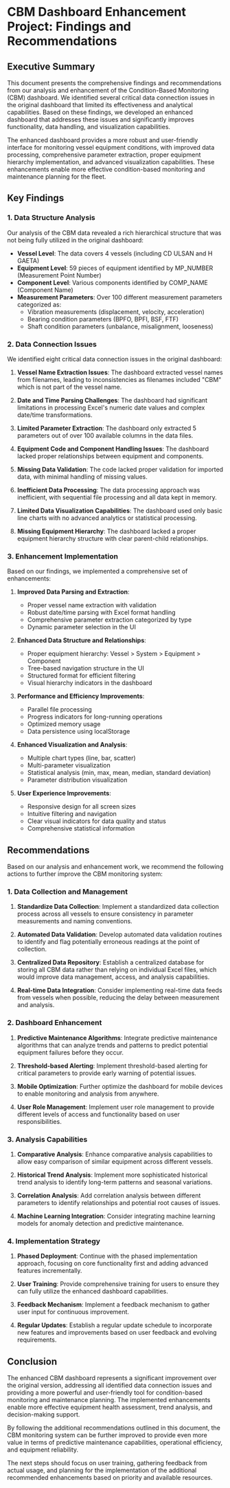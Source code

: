 # CBM Dashboard Enhancement Project: Findings and Recommendations

## Executive Summary

This document presents the comprehensive findings and recommendations from our analysis and enhancement of the Condition-Based Monitoring (CBM) dashboard. We identified several critical data connection issues in the original dashboard that limited its effectiveness and analytical capabilities. Based on these findings, we developed an enhanced dashboard that addresses these issues and significantly improves functionality, data handling, and visualization capabilities.

The enhanced dashboard provides a more robust and user-friendly interface for monitoring vessel equipment conditions, with improved data processing, comprehensive parameter extraction, proper equipment hierarchy implementation, and advanced visualization capabilities. These enhancements enable more effective condition-based monitoring and maintenance planning for the fleet.

## Key Findings

### 1. Data Structure Analysis

Our analysis of the CBM data revealed a rich hierarchical structure that was not being fully utilized in the original dashboard:

- **Vessel Level**: The data covers 4 vessels (including CD ULSAN and H GAETA)
- **Equipment Level**: 59 pieces of equipment identified by MP_NUMBER (Measurement Point Number)
- **Component Level**: Various components identified by COMP_NAME (Component Name)
- **Measurement Parameters**: Over 100 different measurement parameters categorized as:
  - Vibration measurements (displacement, velocity, acceleration)
  - Bearing condition parameters (BPFO, BPFI, BSF, FTF)
  - Shaft condition parameters (unbalance, misalignment, looseness)

### 2. Data Connection Issues

We identified eight critical data connection issues in the original dashboard:

1. **Vessel Name Extraction Issues**: The dashboard extracted vessel names from filenames, leading to inconsistencies as filenames included "CBM" which is not part of the vessel name.

2. **Date and Time Parsing Challenges**: The dashboard had significant limitations in processing Excel's numeric date values and complex date/time transformations.

3. **Limited Parameter Extraction**: The dashboard only extracted 5 parameters out of over 100 available columns in the data files.

4. **Equipment Code and Component Handling Issues**: The dashboard lacked proper relationships between equipment and components.

5. **Missing Data Validation**: The code lacked proper validation for imported data, with minimal handling of missing values.

6. **Inefficient Data Processing**: The data processing approach was inefficient, with sequential file processing and all data kept in memory.

7. **Limited Data Visualization Capabilities**: The dashboard used only basic line charts with no advanced analytics or statistical processing.

8. **Missing Equipment Hierarchy**: The dashboard lacked a proper equipment hierarchy structure with clear parent-child relationships.

### 3. Enhancement Implementation

Based on our findings, we implemented a comprehensive set of enhancements:

1. **Improved Data Parsing and Extraction**:
   - Proper vessel name extraction with validation
   - Robust date/time parsing with Excel format handling
   - Comprehensive parameter extraction categorized by type
   - Dynamic parameter selection in the UI

2. **Enhanced Data Structure and Relationships**:
   - Proper equipment hierarchy: Vessel > System > Equipment > Component
   - Tree-based navigation structure in the UI
   - Structured format for efficient filtering
   - Visual hierarchy indicators in the dashboard

3. **Performance and Efficiency Improvements**:
   - Parallel file processing
   - Progress indicators for long-running operations
   - Optimized memory usage
   - Data persistence using localStorage

4. **Enhanced Visualization and Analysis**:
   - Multiple chart types (line, bar, scatter)
   - Multi-parameter visualization
   - Statistical analysis (min, max, mean, median, standard deviation)
   - Parameter distribution visualization

5. **User Experience Improvements**:
   - Responsive design for all screen sizes
   - Intuitive filtering and navigation
   - Clear visual indicators for data quality and status
   - Comprehensive statistical information

## Recommendations

Based on our analysis and enhancement work, we recommend the following actions to further improve the CBM monitoring system:

### 1. Data Collection and Management

1. **Standardize Data Collection**: Implement a standardized data collection process across all vessels to ensure consistency in parameter measurements and naming conventions.

2. **Automated Data Validation**: Develop automated data validation routines to identify and flag potentially erroneous readings at the point of collection.

3. **Centralized Data Repository**: Establish a centralized database for storing all CBM data rather than relying on individual Excel files, which would improve data management, access, and analysis capabilities.

4. **Real-time Data Integration**: Consider implementing real-time data feeds from vessels when possible, reducing the delay between measurement and analysis.

### 2. Dashboard Enhancement

1. **Predictive Maintenance Algorithms**: Integrate predictive maintenance algorithms that can analyze trends and patterns to predict potential equipment failures before they occur.

2. **Threshold-based Alerting**: Implement threshold-based alerting for critical parameters to provide early warning of potential issues.

3. **Mobile Optimization**: Further optimize the dashboard for mobile devices to enable monitoring and analysis from anywhere.

4. **User Role Management**: Implement user role management to provide different levels of access and functionality based on user responsibilities.

### 3. Analysis Capabilities

1. **Comparative Analysis**: Enhance comparative analysis capabilities to allow easy comparison of similar equipment across different vessels.

2. **Historical Trend Analysis**: Implement more sophisticated historical trend analysis to identify long-term patterns and seasonal variations.

3. **Correlation Analysis**: Add correlation analysis between different parameters to identify relationships and potential root causes of issues.

4. **Machine Learning Integration**: Consider integrating machine learning models for anomaly detection and predictive maintenance.

### 4. Implementation Strategy

1. **Phased Deployment**: Continue with the phased implementation approach, focusing on core functionality first and adding advanced features incrementally.

2. **User Training**: Provide comprehensive training for users to ensure they can fully utilize the enhanced dashboard capabilities.

3. **Feedback Mechanism**: Implement a feedback mechanism to gather user input for continuous improvement.

4. **Regular Updates**: Establish a regular update schedule to incorporate new features and improvements based on user feedback and evolving requirements.

## Conclusion

The enhanced CBM dashboard represents a significant improvement over the original version, addressing all identified data connection issues and providing a more powerful and user-friendly tool for condition-based monitoring and maintenance planning. The implemented enhancements enable more effective equipment health assessment, trend analysis, and decision-making support.

By following the additional recommendations outlined in this document, the CBM monitoring system can be further improved to provide even more value in terms of predictive maintenance capabilities, operational efficiency, and equipment reliability.

The next steps should focus on user training, gathering feedback from actual usage, and planning for the implementation of the additional recommended enhancements based on priority and available resources.
